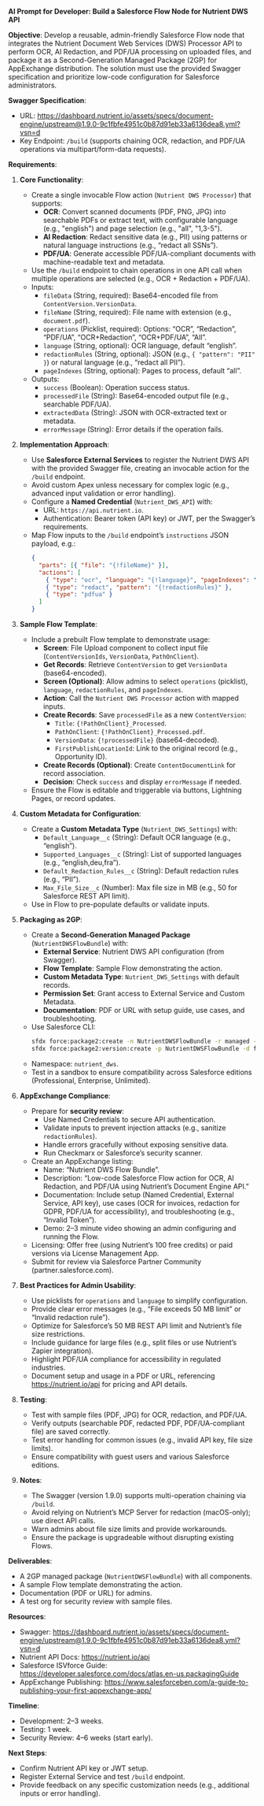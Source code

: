 **AI Prompt for Developer: Build a Salesforce Flow Node for Nutrient DWS API**

**Objective**: Develop a reusable, admin-friendly Salesforce Flow node that integrates the Nutrient Document Web Services (DWS) Processor API to perform OCR, AI Redaction, and PDF/UA processing on uploaded files, and package it as a Second-Generation Managed Package (2GP) for AppExchange distribution. The solution must use the provided Swagger specification and prioritize low-code configuration for Salesforce administrators.

**Swagger Specification**:  
- URL: https://dashboard.nutrient.io/assets/specs/document-engine/upstream@1.9.0-9c1fbfe4951c0b87d91eb33a6136dea8.yml?vsn=d  
- Key Endpoint: `/build` (supports chaining OCR, redaction, and PDF/UA operations via multipart/form-data requests).

**Requirements**:

1. **Core Functionality**:
   - Create a single invocable Flow action (`Nutrient DWS Processor`) that supports:
     - **OCR**: Convert scanned documents (PDF, PNG, JPG) into searchable PDFs or extract text, with configurable language (e.g., "english") and page selection (e.g., "all", "1,3-5").
     - **AI Redaction**: Redact sensitive data (e.g., PII) using patterns or natural language instructions (e.g., “redact all SSNs”).
     - **PDF/UA**: Generate accessible PDF/UA-compliant documents with machine-readable text and metadata.
   - Use the `/build` endpoint to chain operations in one API call when multiple operations are selected (e.g., OCR + Redaction + PDF/UA).
   - Inputs:
     - `fileData` (String, required): Base64-encoded file from `ContentVersion.VersionData`.
     - `fileName` (String, required): File name with extension (e.g., `document.pdf`).
     - `operations` (Picklist, required): Options: “OCR”, “Redaction”, “PDF/UA”, “OCR+Redaction”, “OCR+PDF/UA”, “All”.
     - `language` (String, optional): OCR language, default “english”.
     - `redactionRules` (String, optional): JSON (e.g., `{ "pattern": "PII" }`) or natural language (e.g., “redact all PII”).
     - `pageIndexes` (String, optional): Pages to process, default “all”.
   - Outputs:
     - `success` (Boolean): Operation success status.
     - `processedFile` (String): Base64-encoded output file (e.g., searchable PDF/UA).
     - `extractedData` (String): JSON with OCR-extracted text or metadata.
     - `errorMessage` (String): Error details if the operation fails.

2. **Implementation Approach**:
   - Use **Salesforce External Services** to register the Nutrient DWS API with the provided Swagger file, creating an invocable action for the `/build` endpoint.
   - Avoid custom Apex unless necessary for complex logic (e.g., advanced input validation or error handling).
   - Configure a **Named Credential** (`Nutrient_DWS_API`) with:
     - URL: `https://api.nutrient.io`.
     - Authentication: Bearer token (API key) or JWT, per the Swagger’s requirements.
   - Map Flow inputs to the `/build` endpoint’s `instructions` JSON payload, e.g.:
     ```json
     {
       "parts": [{ "file": "{!fileName}" }],
       "actions": [
         { "type": "ocr", "language": "{!language}", "pageIndexes": "{!pageIndexes}" },
         { "type": "redact", "pattern": "{!redactionRules}" },
         { "type": "pdfua" }
       ]
     }
     ```

3. **Sample Flow Template**:
   - Include a prebuilt Flow template to demonstrate usage:
     - **Screen**: File Upload component to collect input file (`ContentVersionIds`, `VersionData`, `PathOnClient`).
     - **Get Records**: Retrieve `ContentVersion` to get `VersionData` (base64-encoded).
     - **Screen (Optional)**: Allow admins to select `operations` (picklist), `language`, `redactionRules`, and `pageIndexes`.
     - **Action**: Call the `Nutrient DWS Processor` action with mapped inputs.
     - **Create Records**: Save `processedFile` as a new `ContentVersion`:
       - `Title`: `{!PathOnClient}_Processed`.
       - `PathOnClient`: `{!PathOnClient}_Processed.pdf`.
       - `VersionData`: `{!processedFile}` (base64-decoded).
       - `FirstPublishLocationId`: Link to the original record (e.g., Opportunity ID).
     - **Create Records (Optional)**: Create `ContentDocumentLink` for record association.
     - **Decision**: Check `success` and display `errorMessage` if needed.
   - Ensure the Flow is editable and triggerable via buttons, Lightning Pages, or record updates.

4. **Custom Metadata for Configuration**:
   - Create a **Custom Metadata Type** (`Nutrient_DWS_Settings`) with:
     - `Default_Language__c` (String): Default OCR language (e.g., “english”).
     - `Supported_Languages__c` (String): List of supported languages (e.g., “english,deu,fra”).
     - `Default_Redaction_Rules__c` (String): Default redaction rules (e.g., “PII”).
     - `Max_File_Size__c` (Number): Max file size in MB (e.g., 50 for Salesforce REST API limit).
   - Use in Flow to pre-populate defaults or validate inputs.

5. **Packaging as 2GP**:
   - Create a **Second-Generation Managed Package** (`NutrientDWSFlowBundle`) with:
     - **External Service**: Nutrient DWS API configuration (from Swagger).
     - **Flow Template**: Sample Flow demonstrating the action.
     - **Custom Metadata Type**: `Nutrient_DWS_Settings` with default records.
     - **Permission Set**: Grant access to External Service and Custom Metadata.
     - **Documentation**: PDF or URL with setup guide, use cases, and troubleshooting.
   - Use Salesforce CLI:
     ```bash
     sfdx force:package2:create -n NutrientDWSFlowBundle -r managed -t Managed
     sfdx force:package2:version:create -p NutrientDWSFlowBundle -d force-app -x
     ```
   - Namespace: `nutrient_dws`.
   - Test in a sandbox to ensure compatibility across Salesforce editions (Professional, Enterprise, Unlimited).

6. **AppExchange Compliance**:
   - Prepare for **security review**:
     - Use Named Credentials to secure API authentication.
     - Validate inputs to prevent injection attacks (e.g., sanitize `redactionRules`).
     - Handle errors gracefully without exposing sensitive data.
     - Run Checkmarx or Salesforce’s security scanner.
   - Create an AppExchange listing:
     - Name: “Nutrient DWS Flow Bundle”.
     - Description: “Low-code Salesforce Flow action for OCR, AI Redaction, and PDF/UA using Nutrient’s Document Engine API.”
     - Documentation: Include setup (Named Credential, External Service, API key), use cases (OCR for invoices, redaction for GDPR, PDF/UA for accessibility), and troubleshooting (e.g., “Invalid Token”).
     - Demo: 2–3 minute video showing an admin configuring and running the Flow.
   - Licensing: Offer free (using Nutrient’s 100 free credits) or paid versions via License Management App.
   - Submit for review via Salesforce Partner Community (partner.salesforce.com).

7. **Best Practices for Admin Usability**:
   - Use picklists for `operations` and `language` to simplify configuration.
   - Provide clear error messages (e.g., “File exceeds 50 MB limit” or “Invalid redaction rule”).
   - Optimize for Salesforce’s 50 MB REST API limit and Nutrient’s file size restrictions.
   - Include guidance for large files (e.g., split files or use Nutrient’s Zapier integration).
   - Highlight PDF/UA compliance for accessibility in regulated industries.
   - Document setup and usage in a PDF or URL, referencing https://nutrient.io/api for pricing and API details.

8. **Testing**:
   - Test with sample files (PDF, JPG) for OCR, redaction, and PDF/UA.
   - Verify outputs (searchable PDF, redacted PDF, PDF/UA-compliant file) are saved correctly.
   - Test error handling for common issues (e.g., invalid API key, file size limits).
   - Ensure compatibility with guest users and various Salesforce editions.

9. **Notes**:
   - The Swagger (version 1.9.0) supports multi-operation chaining via `/build`.
   - Avoid relying on Nutrient’s MCP Server for redaction (macOS-only); use direct API calls.
   - Warn admins about file size limits and provide workarounds.
   - Ensure the package is upgradeable without disrupting existing Flows.

**Deliverables**:
- A 2GP managed package (`NutrientDWSFlowBundle`) with all components.
- A sample Flow template demonstrating the action.
- Documentation (PDF or URL) for admins.
- A test org for security review with sample files.

**Resources**:
- Swagger: https://dashboard.nutrient.io/assets/specs/document-engine/upstream@1.9.0-9c1fbfe4951c0b87d91eb33a6136dea8.yml?vsn=d
- Nutrient API Docs: https://nutrient.io/api
- Salesforce ISVforce Guide: https://developer.salesforce.com/docs/atlas.en-us.packagingGuide
- AppExchange Publishing: https://www.salesforceben.com/a-guide-to-publishing-your-first-appexchange-app/

**Timeline**:
- Development: 2–3 weeks.
- Testing: 1 week.
- Security Review: 4–6 weeks (start early).

**Next Steps**:
- Confirm Nutrient API key or JWT setup.
- Register External Service and test `/build` endpoint.
- Provide feedback on any specific customization needs (e.g., additional inputs or error handling).

